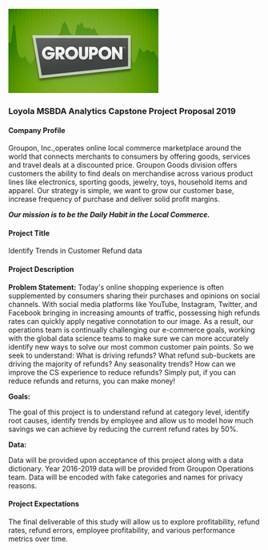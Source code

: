 ![](Groupon.jpg)

### Loyola MSBDA Analytics Capstone Project Proposal 2019

#### Company Profile
Groupon, Inc.,operates online local commerce marketplace around the world that connects merchants to consumers by offering goods, services and travel deals at a discounted price. Groupon Goods division offers customers the ability to find deals on merchandise across various product lines like electronics, sporting goods, jewelry, toys, household items and apparel. Our strategy is simple, we want to grow our customer base, increase frequency of purchase and deliver solid profit margins.

***Our mission is to be the Daily Habit in the Local Commerce.***

#### Project Title
Identify Trends in Customer Refund data

#### Project Description

**Problem Statement:**
Today's online shopping experience is often supplemented by consumers sharing their purchases and opinions on social channels. With social media platforms like YouTube, Instagram, Twitter, and Facebook bringing in increasing amounts of traffic, possessing high refunds rates can quickly apply negative connotation to our image. As a result, our operations team is continually challenging our e-commerce goals, working with the global data science teams to make sure we can more accurately identify new ways to solve our most common customer pain points.
So we seek to understand: What is driving refunds? What refund sub-buckets are driving the majority of refunds? Any seasonality trends? How can we improve  the CS experience to reduce refunds? Simply put, if you can reduce refunds and returns, you can make money!

**Goals:**

The goal of this project is to understand refund at category level, identify root causes, identify trends by employee and allow us to model how much savings we can achieve by reducing the current refund rates by 50%.

**Data:**

Data will be provided upon acceptance of this project along with a data dictionary. Year 2016-2019 data will be provided from Groupon Operations team. Data will be encoded with fake categories and names for privacy reasons.

#### Project Expectations
The final deliverable of this study will allow us to explore profitability, refund rates, refund errors, employee profitability, and various performance metrics over time.
